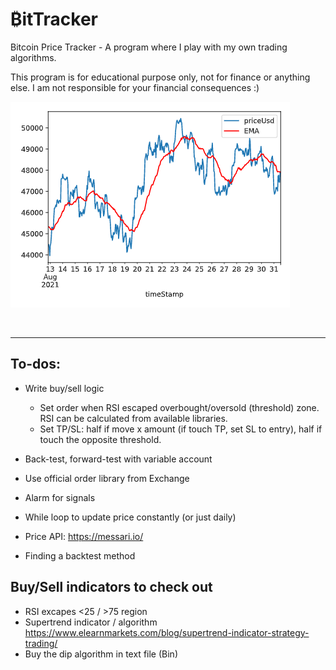 # ₿itTracker

Bitcoin Price Tracker - A program where I play with my own trading algorithms.

This program is for educational purpose only, not for finance or anything else. I am not responsible for your financial consequences :)

![Output](public/images/Screenshot-31-aug.png)

<br>

---

## To-dos:
- Write buy/sell logic 
    - Set order when RSI escaped overbought/oversold (threshold) zone. RSI can be calculated from available libraries.
    - Set TP/SL: half if move x amount (if touch TP, set SL to entry), half if touch the opposite threshold.
- Back-test, forward-test with variable account
- Use official order library from Exchange

- Alarm for signals
- While loop to update price constantly (or just daily)
- Price API: https://messari.io/
- Finding a backtest method

## Buy/Sell indicators to check out
- RSI excapes <25 / >75 region
- Supertrend indicator / algorithm https://www.elearnmarkets.com/blog/supertrend-indicator-strategy-trading/
- Buy the dip algorithm in text file (Bin) 

